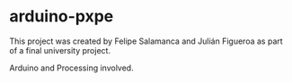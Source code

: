 # arduino-pxpe

This project was created by Felipe Salamanca and Julián Figueroa as part of a final university project.

Arduino and Processing involved.
